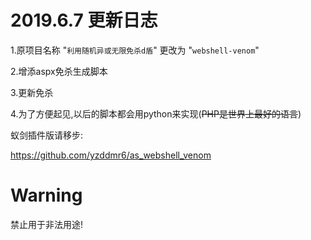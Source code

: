 # 2019.6.7 更新日志

1.原项目名称 "`利用随机异或无限免杀d盾`" 更改为 "`webshell-venom`"

2.增添aspx免杀生成脚本

3.更新免杀

4.为了方便起见,以后的脚本都会用python来实现(~~PHP是世界上最好的语言~~)




蚁剑插件版请移步:

https://github.com/yzddmr6/as_webshell_venom


# Warning
禁止用于非法用途!


